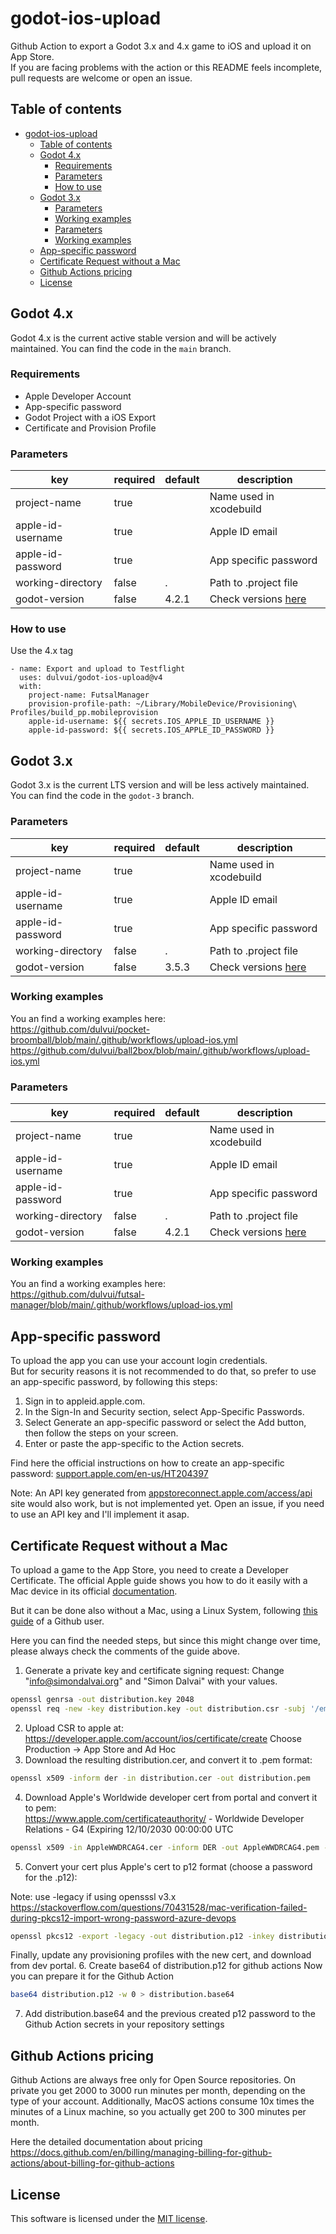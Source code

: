 # godot-ios-upload
Github Action to export a Godot 3.x and 4.x game to iOS and upload it on App Store.  
If you are facing problems with the action or this README feels incomplete, pull requests are welcome or open an issue.

## Table of contents
- [godot-ios-upload](#godot-ios-upload)
  - [Table of contents](#table-of-contents)
  - [Godot 4.x](#godot-4x)
    - [Requirements](#requirements)
    - [Parameters](#parameters)
    - [How to use](#how-to-use)
  - [Godot 3.x](#godot-3x)
    - [Parameters](#parameters-1)
    - [Working examples](#working-examples)
    - [Parameters](#parameters-2)
    - [Working examples](#working-examples-1)
  - [App-specific password](#app-specific-password)
  - [Certificate Request without a Mac](#certificate-request-without-a-mac)
  - [Github Actions pricing](#github-actions-pricing)
  - [License](#license)

## Godot 4.x
Godot 4.x is the current active stable version and will be actively maintained.
You can find the code in the `main` branch.

### Requirements
 - Apple Developer Account
 - App-specific password
 - Godot Project with a iOS Export
 - Certificate and Provision Profile

### Parameters
| key | required | default | description |
| ----|----------|---------|-------------|
| project-name | true |  | Name used in xcodebuild |
| apple-id-username | true |   | Apple ID email |
| apple-id-password | true |   | App specific password |
| working-directory | false | . | Path to .project file |
| godot-version | false | 4.2.1 | Check versions [here](https://downloads.tuxfamily.org/godotengine/) |

### How to use
Use the 4.x tag
```
- name: Export and upload to Testflight
  uses: dulvui/godot-ios-upload@v4
  with:
    project-name: FutsalManager
    provision-profile-path: ~/Library/MobileDevice/Provisioning\ Profiles/build_pp.mobileprovision
    apple-id-username: ${{ secrets.IOS_APPLE_ID_USERNAME }}
    apple-id-password: ${{ secrets.IOS_APPLE_ID_PASSWORD }}
```

## Godot 3.x
Godot 3.x is the current LTS version and will be less actively maintained.
You can find the code in the `godot-3` branch.

### Parameters
| key | required | default | description |
| ----|----------|---------|-------------|
| project-name | true |  | Name used in xcodebuild |
| apple-id-username | true |   | Apple ID email |
| apple-id-password | true |   | App specific password |
| working-directory | false | . | Path to .project file |
| godot-version | false | 3.5.3 | Check versions [here](https://github.com/dulvui/godot-headless-mac/releases) |

### Working examples
You an find a working examples here:  
https://github.com/dulvui/pocket-broomball/blob/main/.github/workflows/upload-ios.yml  
https://github.com/dulvui/ball2box/blob/main/.github/workflows/upload-ios.yml


### Parameters
| key | required | default | description |
| ----|----------|---------|-------------|
| project-name | true |  | Name used in xcodebuild |
| apple-id-username | true |   | Apple ID email |
| apple-id-password | true |   | App specific password |
| working-directory | false | . | Path to .project file |
| godot-version | false | 4.2.1 | Check versions [here](https://downloads.tuxfamily.org/godotengine/) |

### Working examples
You an find a working examples here:  
https://github.com/dulvui/futsal-manager/blob/main/.github/workflows/upload-ios.yml


## App-specific password
To upload the app you can use your account login credentials.  
But for security reasons it is not recommended to do that, so prefer to use an app-specific password, by following this steps:
1. Sign in to appleid.apple.com.
2. In the Sign-In and Security section, select App-Specific Passwords.
3. Select Generate an app-specific password or select the Add button, then follow the steps on your screen.
4. Enter or paste the app-specific to the Action secrets.

Find here the official instructions on how to create an app-specific password:
[support.apple.com/en-us/HT204397](https://support.apple.com/en-us/HT204397)

Note: An API key generated from [appstoreconnect.apple.com/access/api](https://appstoreconnect.apple.com/access/api) site would also work, but is not implemented yet. Open an issue, if you need to use an API key and I'll implement it asap.

## Certificate Request without a Mac
To upload a game to the App Store, you need to create a Developer Certificate.
The official Apple guide shows you how to do it easily with a Mac device in its official [documentation](https://developer.apple.com/help/account/create-certificates/create-a-certificate-signing-request).

But it can be done also without a Mac, using a Linux System, following [this guide](https://gist.github.com/jcward/d08b33fc3e6c5f90c18437956e5ccc35) of a Github user.

Here you can find the needed steps, but since this might change over time, please always check the comments of the guide above.

1. Generate a private key and certificate signing request:
Change "info@simondalvai.org" and "Simon Dalvai" with your values.
```sh
openssl genrsa -out distribution.key 2048
openssl req -new -key distribution.key -out distribution.csr -subj '/emailAddress=info@simondalvai.org, CN=Simon Dalvai, C=IT'
```
2. Upload CSR to apple at: https://developer.apple.com/account/ios/certificate/create
Choose Production -> App Store and Ad Hoc
3. Download the resulting distribution.cer, and convert it to .pem format:
```sh
openssl x509 -inform der -in distribution.cer -out distribution.pem
```
4. Download Apple's Worldwide developer cert from portal and convert it to pem:  
   https://www.apple.com/certificateauthority/ - Worldwide Developer Relations - G4 (Expiring 12/10/2030 00:00:00 UTC

```sh
openssl x509 -in AppleWWDRCAG4.cer -inform DER -out AppleWWDRCAG4.pem -outform PEM
```
5. Convert your cert plus Apple's cert to p12 format (choose a password for the .p12):

Note: use -legacy if using opensssl v3.x https://stackoverflow.com/questions/70431528/mac-verification-failed-during-pkcs12-import-wrong-password-azure-devops
```sh
openssl pkcs12 -export -legacy -out distribution.p12 -inkey distribution.key -in distribution.pem -certfile AppleWWDRCAG4.pem 
```
Finally, update any provisioning profiles with the new cert, and download from dev portal.
6. Create base64 of distribution.p12 for github actions
Now you can prepare it for the Github Action
```sh
base64 distribution.p12 -w 0 > distribution.base64
```
7. Add distribution.base64 and the previous created p12 password to the Github Action secrets in your repository settings

## Github Actions pricing
Github Actions are always free only for Open Source repositories.
On private you get 2000 to 3000 run minutes per month, depending on the type of your account.
Additionally, MacOS actions consume 10x times the minutes of a Linux machine, so you actually get 200 to 300 minutes per month.

Here the detailed documentation about pricing https://docs.github.com/en/billing/managing-billing-for-github-actions/about-billing-for-github-actions

## License
This software is licensed under the [MIT license](LICENSE).